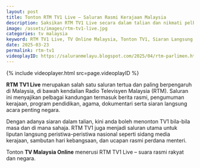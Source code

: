 ```yaml
---
layout: post
title: Tonton RTM TV1 Live – Saluran Rasmi Kerajaan Malaysia
description: Saksikan RTM TV1 Live secara dalam talian dan nikmati pelbagai rancangan rasmi, berita semasa, program pendidikan, dan siaran langsung acara nasional.
image: /assets/images/rtm-tv1-live.jpg
categories: tv malaysia
keyword: RTM TV1 Live, TV Online Malaysia, Tonton TV1, Siaran Langsung RTM, TV Kerajaan Malaysia
date: 2025-03-23
permalink: rtm-tv1
videoplayID: https://saluranmelayu.blogspot.com/2025/04/rtm-parlimen.html
---
```


{% include videoplayer.html
  src=page.videoplayID
%}

**RTM TV1 Live** merupakan salah satu saluran tertua dan paling berpengaruh di Malaysia, di bawah kendalian Radio Televisyen Malaysia (RTM). Saluran ini menyajikan pelbagai kandungan termasuk berita rasmi, pengumuman kerajaan, program pendidikan, agama, dokumentari serta siaran langsung acara penting negara.

Dengan adanya siaran dalam talian, kini anda boleh menonton TV1 bila-bila masa dan di mana sahaja. RTM TV1 juga menjadi saluran utama untuk liputan langsung peristiwa-peristiwa nasional seperti sidang media kerajaan, sambutan hari kebangsaan, dan ucapan rasmi perdana menteri.

Tonton **TV Malaysia Online** menerusi RTM TV1 Live – suara rasmi rakyat dan negara.
